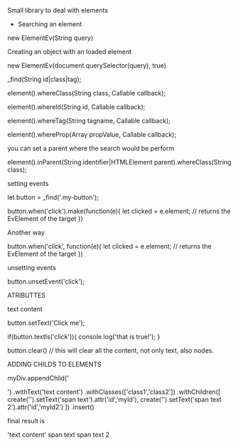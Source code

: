 Small library to deal with elements


 - Searching an element



new ElementEv(String query)

Creating an object with an loaded element

new ElementEv(document.querySelector(query), true)


_find(String id|class|tag);

element().whereClass(String class, Callable callback);

element().whereId(String id, Callable callback);

element().whereTag(String tagname, Callable callback);

element().whereProp(Array propValue, Callable callback);

you can set a parent where the search would be perform

element().inParent(String identifier|HTMLElement parent).whereClass(String class);


setting events

let button = _find('.my-button');

button.when('click').make(function(e){
    let clicked = e.element; // returns the EvElement of the target 
})

Another way

button.when('click', function(e){
    let clicked = e.element; // returns the EvElement of the target 
})


unsetting events

button.unsetEvent('click');


ATRIBUTTES

text content

button.setText('Click me');

if(button.textIs('click')){
    console.log('that is true!');
}

button.clear() // this will clear all the content, not only text, also nodes.


ADDING CHILDS TO ELEMENTS

myDiv.appendChild('<p>')
    .withText('text content')
    .withClasses(['class1','class2'])
    .withChildren([
        create('<span>').setText('span text').attr('id','myId'),
        create('<span>').setText('span text 2').attr('id','myId2')
    ])
    .insert()

final result is

<div>
    <p class="class1 class2">
        'text content'
        <span id="myId">span text</span>
        <span id="myId2">span text 2</span>
    </p>
</div>




